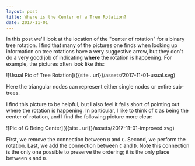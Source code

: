```yaml
---
layout: post
title: Where is the Center of a Tree Rotation?
date: 2017-11-01
---
```


In this post we'll look at the location of the "center of rotation" for a binary tree rotation. I find that many of the pictures one finds when looking up information on tree rotations have a very suggestive arrow, but they don't do a very good job of indicating **where** the rotation is happening. For example, the pictures often look like this:

![Usual Pic of Tree Rotation]({{site . url}}/assets/2017-11-01-usual.svg)

Here the triangular nodes can represent either single nodes or entire sub-trees.

I find this picture to be helpful, but I also feel it falls short of pointing out where the rotation is happening. In particular, I like to think of `C` as being the center of rotation, and I find the following picture more clear:

![Pic of C Being Center]({{site . url}}/assets/2017-11-01-improved.svg)

First, we remove the connection between `B` and `C`. Second, we perform the rotation. Last, we add the connection between `C` and `D`. Note this connection is the only one possible to preserve the ordering; it is the only place between `B` and `D`. 
